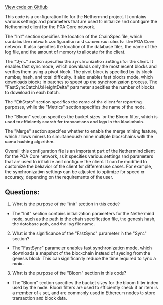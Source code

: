 [View code on GitHub](https://github.com/NethermindEth/nethermind/src/Nethermind/Nethermind.Runner/configs/poacore.cfg)

This code is a configuration file for the Nethermind project. It contains various settings and parameters that are used to initialize and configure the Nethermind client for the POA Core network. 

The "Init" section specifies the location of the ChainSpec file, which contains the network configuration and consensus rules for the POA Core network. It also specifies the location of the database files, the name of the log file, and the amount of memory to allocate for the client.

The "Sync" section specifies the synchronization settings for the client. It enables fast sync mode, which downloads only the most recent blocks and verifies them using a pivot block. The pivot block is specified by its block number, hash, and total difficulty. It also enables fast blocks mode, which downloads blocks in batches to speed up the synchronization process. The "FastSyncCatchUpHeightDelta" parameter specifies the number of blocks to download in each batch.

The "EthStats" section specifies the name of the client for reporting purposes, while the "Metrics" section specifies the name of the node.

The "Bloom" section specifies the bucket sizes for the Bloom filter, which is used to efficiently search for transactions and logs in the blockchain.

The "Merge" section specifies whether to enable the merge mining feature, which allows miners to simultaneously mine multiple blockchains with the same hashing algorithm.

Overall, this configuration file is an important part of the Nethermind client for the POA Core network, as it specifies various settings and parameters that are used to initialize and configure the client. It can be modified to customize the behavior of the client for different use cases. For example, the synchronization settings can be adjusted to optimize for speed or accuracy, depending on the requirements of the user.
## Questions: 
 1. What is the purpose of the "Init" section in this code?
- The "Init" section contains initialization parameters for the Nethermind node, such as the path to the chain specification file, the genesis hash, the database path, and the log file name.

2. What is the significance of the "FastSync" parameter in the "Sync" section?
- The "FastSync" parameter enables fast synchronization mode, which downloads a snapshot of the blockchain instead of syncing from the genesis block. This can significantly reduce the time required to sync a node.

3. What is the purpose of the "Bloom" section in this code?
- The "Bloom" section specifies the bucket sizes for the bloom filter index used by the node. Bloom filters are used to efficiently check if an item is a member of a set, and are commonly used in Ethereum nodes to store transaction and block data.